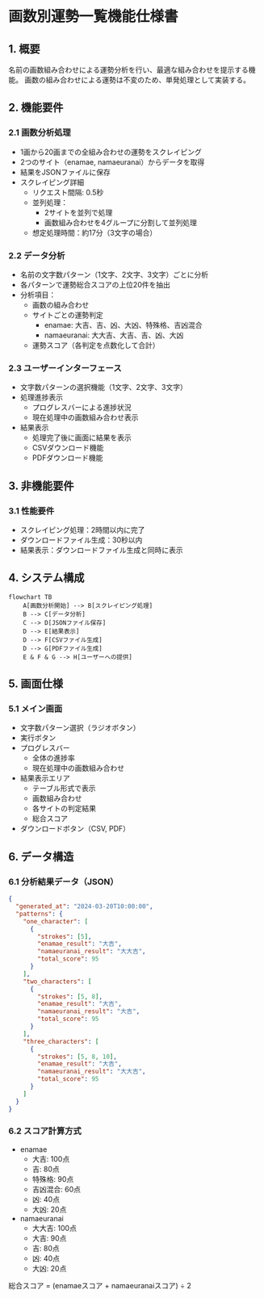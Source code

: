 # 画数別運勢一覧機能仕様書

## 1. 概要
名前の画数組み合わせによる運勢分析を行い、最適な組み合わせを提示する機能。
画数の組み合わせによる運勢は不変のため、単発処理として実装する。

## 2. 機能要件

### 2.1 画数分析処理
- 1画から20画までの全組み合わせの運勢をスクレイピング
- 2つのサイト（enamae, namaeuranai）からデータを取得
- 結果をJSONファイルに保存
- スクレイピング詳細
  - リクエスト間隔: 0.5秒
  - 並列処理：
    - 2サイトを並列で処理
    - 画数組み合わせを4グループに分割して並列処理
  - 想定処理時間：約17分（3文字の場合）

### 2.2 データ分析
- 名前の文字数パターン（1文字、2文字、3文字）ごとに分析
- 各パターンで運勢総合スコアの上位20件を抽出
- 分析項目：
  - 画数の組み合わせ
  - サイトごとの運勢判定
    - enamae: 大吉、吉、凶、大凶、特殊格、吉凶混合
    - namaeuranai: 大大吉、大吉、吉、凶、大凶
  - 運勢スコア（各判定を点数化して合計）

### 2.3 ユーザーインターフェース
- 文字数パターンの選択機能（1文字、2文字、3文字）
- 処理進捗表示
  - プログレスバーによる進捗状況
  - 現在処理中の画数組み合わせ表示
- 結果表示
  - 処理完了後に画面に結果を表示
  - CSVダウンロード機能
  - PDFダウンロード機能

## 3. 非機能要件

### 3.1 性能要件
- スクレイピング処理：2時間以内に完了
- ダウンロードファイル生成：30秒以内
- 結果表示：ダウンロードファイル生成と同時に表示

## 4. システム構成

```mermaid
flowchart TB
    A[画数分析開始] --> B[スクレイピング処理]
    B --> C[データ分析]
    C --> D[JSONファイル保存]
    D --> E[結果表示]
    D --> F[CSVファイル生成]
    D --> G[PDFファイル生成]
    E & F & G --> H[ユーザーへの提供]
```

## 5. 画面仕様

### 5.1 メイン画面
- 文字数パターン選択（ラジオボタン）
- 実行ボタン
- プログレスバー
  - 全体の進捗率
  - 現在処理中の画数組み合わせ
- 結果表示エリア
  - テーブル形式で表示
  - 画数組み合わせ
  - 各サイトの判定結果
  - 総合スコア
- ダウンロードボタン（CSV, PDF）

## 6. データ構造

### 6.1 分析結果データ（JSON）
```json
{
  "generated_at": "2024-03-20T10:00:00",
  "patterns": {
    "one_character": [
      {
        "strokes": [5],
        "enamae_result": "大吉",
        "namaeuranai_result": "大大吉",
        "total_score": 95
      }
    ],
    "two_characters": [
      {
        "strokes": [5, 8],
        "enamae_result": "大吉",
        "namaeuranai_result": "大吉",
        "total_score": 95
      }
    ],
    "three_characters": [
      {
        "strokes": [5, 8, 10],
        "enamae_result": "大吉",
        "namaeuranai_result": "大大吉",
        "total_score": 95
      }
    ]
  }
}
```

### 6.2 スコア計算方式
- enamae
  - 大吉: 100点
  - 吉: 80点
  - 特殊格: 90点
  - 吉凶混合: 60点
  - 凶: 40点
  - 大凶: 20点
- namaeuranai
  - 大大吉: 100点
  - 大吉: 90点
  - 吉: 80点
  - 凶: 40点
  - 大凶: 20点

総合スコア = (enamaeスコア + namaeuranaiスコア) ÷ 2 